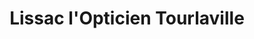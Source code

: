 ---
title: "Lissac l'Opticien Tourlaville"
url: /cherbourg-en-cotentin/lissac-lopticien-tourlaville/
shop: opticien
---
